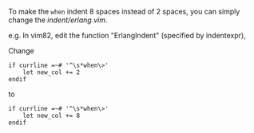 To make the `when` indent 8 spaces instead of 2 spaces, you can simply change the _indent/erlang.vim_.

e.g.
In vim82, edit the function "ErlangIndent" (specified by indentexpr),

Change

```vim
if currline =~# '^\s*when\>'
    let new_col += 2
endif
```

to

```vim
if currline =~# '^\s*when\>'
    let new_col += 8
endif
```

